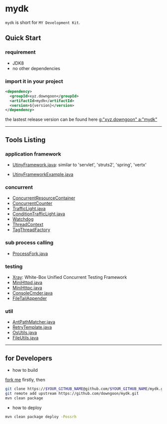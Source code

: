 # mydk

``mydk`` is short for ``MY Development Kit``.

## Quick Start

### requirement

- JDK8
- no other dependencies

### import it in your project

``` xml
<dependency>
  <groupId>xyz.downgoon</groupId>
  <artifactId>mydk</artifactId>
  <version>${version}</version>
</dependency>
```

the lastest release version can be found here [g:"xyz.downgoon" a:"mydk"](http://search.maven.org/#search%7Cga%7C1%7Cg%3A%22xyz.downgoon%22%20a%3A%22mydk%22)

----

## Tools Listing

### application framework

- [UtinyFramework.java](src/test/java/xyz/downgoon/mydk/framework/utiny/UtinyFrameworkTest.java): similar to 'servlet', 'struts2', 'spring', 'vertx'

- [UtinyFrameworkExample.java](src/test/java/xyz/downgoon/mydk/example/UtinyFrameworkExample.java)

### concurrent


- [ConcurrentResourceContainer](src/test/java/xyz/downgoon/mydk/concurrent/ConcurrentResourceContainerTest.java)
- [ConcurrentCounter](src/test/java/xyz/downgoon/mydk/concurrent/ConcurrentCounterTest.java)
- [TrafficLight.java](src/test/java/xyz/downgoon/mydk/concurrent/TrafficLightTest.java)
- [ConditionTrafficLight.java](src/test/java/xyz/downgoon/mydk/concurrent/ConditionTrafficLightTest.java)
- [Watchdog](src/test/java/xyz/downgoon/mydk/concurrent/WatchdogDemo.java)
- [ThreadContext](src/test/java/xyz/downgoon/mydk/concurrent/ThreadContextTest.java)
- [TagThreadFactory](src/test/java/xyz/downgoon/mydk/concurrent/TagThreadFactoryTest.java)

### sub process calling

- [ProcessFork.java](src/test/java/xyz/downgoon/mydk/process/ProcessForkTest.java)

### testing

- [Xray](src/test/java/xyz/downgoon/mydk/testing/XrayTest.java): White-Box Unified Concurrent Testing Framework
- [MiniHttpd.java](src/main/java/xyz/downgoon/mydk/testing/MiniHttpd.java)
- [MiniHttpc.java](src/main/java/xyz/downgoon/mydk/testing/MiniHttpc.java)
- [ConsoleCmder.java](src/main/java/xyz/downgoon/mydk/testing/ConsoleCmder.java)
- [FileTailAppender](src/main/java/xyz/downgoon/mydk/testing/FileTailAppender.java)


### util

- [AntPathMatcher.java](src/test/java/xyz/downgoon/mydk/util/AntPathMatcherTest.java)
- [RetryTemplate.java](src/test/java/xyz/downgoon/mydk/util/RetryTemplateTest.java)
- [OsUtils.java](src/main/java/xyz/downgoon/mydk/util/OsUtils.java)
- [FileUtils.java](src/test/java/xyz/downgoon/mydk/util/FileUtilsTest.java)




---

## for Developers

- how to build

[fork me](https://github.com/downgoon/mydk#fork-destination-box) firstly, then

``` bash
git clone https://$YOUR_GITHUB_NAME@github.com/$YOUR_GITHUB_NAME/mydk.git
git remote add upstream https://github.com/downgoon/mydk.git
mvn clean package
```

- how to deploy

``` bash
mvn clean package deploy -Possrh
```
